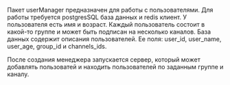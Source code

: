 Пакет userManager предназначен для работы с пользователями. Для работы требуется postgresSQL база данных и redis клиент. 
У пользователя есть имя и возраст. Каждый пользователь состоит в какой-то группе и может быть подписан на несколько каналов.
База данных содержит описания пользователей. Ее поля: user_id, user_name, user_age, group_id и channels_ids.

После создания менеджера запускается сервер, который может добавлять пользоватей и находить пользователей по заданным группе и каналу.
